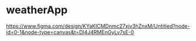 # weatherApp
https://www.figma.com/design/KYaKlCMDnmc27xjv3hZnxM/Untitled?node-id=0-1&node-type=canvas&t=Dl4J4RMEnGyLv7sE-0
